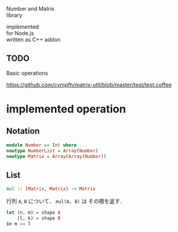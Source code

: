 Number and Matrix  
library  

implemented  
for Node.js  
written as C++ addon  

## TODO

Basic operations

https://github.com/cympfh/matrix-util/blob/master/test/test.coffee

# implemented operation

## Notation

```haskell
module Number => Int where ...
newtype NumberList = Array(Number)
newtype Matrix = Array(Array(Number))
```

## List

```haskell
mul :: (Matrix, Matrix) -> Matrix
```

行列 `A`, `B` について、
`mul(A, B)` は その積を返す．

```haskell
let (n, m) = shape A
    (l, k) = shape B
in m == l
```

